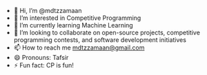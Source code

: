 - 👋 Hi, I’m @mdtzzamaan
- 👀 I’m interested in Competitive Programming
- 🌱 I’m currently learning Machine Learning
- 💞️ I’m looking to collaborate on open-source projects, competitive programming contests, and software development initiatives
- 📫 How to reach me mdtzzamaan@gmail.com
- 😄 Pronouns: Tafsir
- ⚡ Fun fact: CP is fun!

<!---
--->
